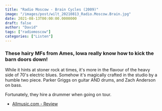 ```yaml
---
title: "Radio Moscow - Brain Cycles (2009)"
image: "/images/post/wilt_20210813_Radio.Moscow.Brain.jpg"
date: 2021-08-13T00:00:00.0000000
draft: false
author: "David"
tags: ["radiomoscow"]
categories: ["Listen"]
---
```

### These hairy MFs from Ames, Iowa really know how to kick the barn doors down!

 While it hints at stoner rock at times, it's more in the flavour of the heavy side of 70's electric blues. Somehow it's magically crafted in the studio by a humble two piece. Parker Griggs on guitar AND drums, and Zach Anderson on bass.

 Fortunately, they hire a drummer when going on tour.

-  [Allmusic.com - Review](https://www.allmusic.com/album/brain-cycles-mw0000814114)